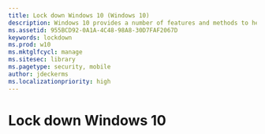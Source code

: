 ```yaml
---
title: Lock down Windows 10 (Windows 10)
description: Windows 10 provides a number of features and methods to help you lock down specific parts of a Windows 10 device.
ms.assetid: 955BCD92-0A1A-4C48-98A8-30D7FAF2067D
keywords: lockdown
ms.prod: w10
ms.mktglfcycl: manage
ms.sitesec: library
ms.pagetype: security, mobile
author: jdeckerms
ms.localizationpriority: high
---
```


# Lock down Windows 10

